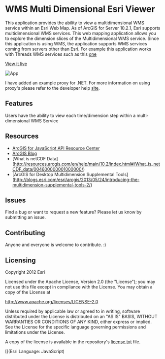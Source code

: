 # WMS Multi Dimensional Esri Viewer
This application provides the ability to view a multidimensional WMS service within an Esri Web Map. As of ArcGIS for Server 10.2.1, Esri supports multidimensional WMS services. This web mapping application allows you to explore the dimension slices of the Multidimensional WMS service. Since this application is using WMS, the application supports WMS services coming from servers other than Esri. For example this application works with Threads WMS services such as this  [one](http://ecowatch.ncddc.noaa.gov/thredds/wms/ncom_amseas_agg/AmSeas_Apr_05_2013_to_Current_best.ncd?service=WMS&version=1.3.0&request=GetCapabilities) 

[View it live](http://sampleserver6.arcgisonline.com/WMSMultiDimensionalEsriViewer/)

![App](WMSMultiDimensionalEsriViewer/master/doc/nDim.gif)

I have added an example proxy for .NET.  For more information on using proxy's please refer to the developer help [site](https://developers.arcgis.com/javascript/jshelp/ags_proxy.html).

## Features
Users have the ability to view each time/dimension step within a multi-dimensional WMS Service



## Resources

* [ArcGIS for JavaScript API Resource Center](http://help.arcgis.com/en/webapi/javascript/arcgis/index.html)
* [ArcGIS Blog](http://blogs.esri.com/esri/arcgis/)
* [What is netCDF Data] (http://resources.arcgis.com/en/help/main/10.2/index.html#/What_is_netCDF_data/004600000001000000/)
* [ArcGIS for Desktop Multidimension Supplemental Tools] (http://blogs.esri.com/esri/arcgis/2013/05/24/introducing-the-multidimension-supplemental-tools-2/)


## Issues

Find a bug or want to request a new feature?  Please let us know by submitting an issue.

## Contributing

Anyone and everyone is welcome to contribute. :)

## Licensing
Copyright 2012 Esri

Licensed under the Apache License, Version 2.0 (the "License");
you may not use this file except in compliance with the License.
You may obtain a copy of the License at

   http://www.apache.org/licenses/LICENSE-2.0

Unless required by applicable law or agreed to in writing, software
distributed under the License is distributed on an "AS IS" BASIS,
WITHOUT WARRANTIES OR CONDITIONS OF ANY KIND, either express or implied.
See the License for the specific language governing permissions and
limitations under the License.

A copy of the license is available in the repository's [license.txt](WMSMultiDimensionalEsriViewer/master/license.txt) file.

[](Esri Language: JavaScript)